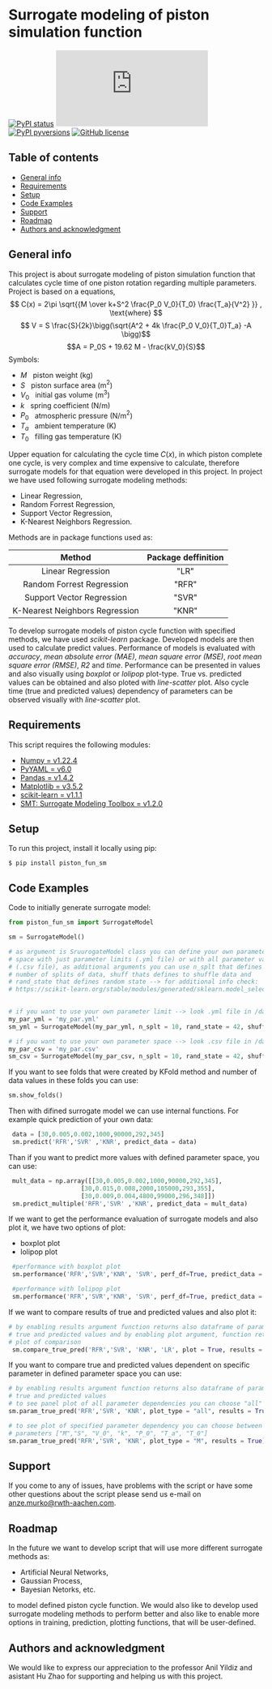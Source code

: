 # Surrogate modeling of piston simulation function
[![PyPI status](https://img.shields.io/pypi/status/ansicolortags.svg)](https://pypi.python.org/pypi/ansicolortags/)  [![GitHub latest commit](https://badgen.net/github/last-commit/Naereen/Strapdown.js)](https://GitHub.com/Naereen/StrapDown.js/commit/)  [![PyPI pyversions](https://img.shields.io/pypi/pyversions/ansicolortags.svg)](https://pypi.python.org/pypi/ansicolortags/)  [![GitHub license](https://img.shields.io/github/license/Naereen/StrapDown.js.svg)](https://github.com/Naereen/StrapDown.js/blob/master/LICENSE)


## Table of contents
* [General info](#general-info)
* [Requirements ](#requirements)
* [Setup](#setup)
* [Code Examples](#code-examples)
* [Support](#support)
* [Roadmap](#roadmap)
* [Authors and acknowledgment](#authors-and-acknowledgment)

## General info
This project is about surrogate modeling of piston simulation function that calculates cycle time of one piston rotation regarding multiple parameters. Project is based on a equations,
$$ C(x) = 2\pi \sqrt{{M \over k+S^2 \frac{P_0 V_0}{T_0} \frac{T_a}{V^2} }} , \text{where} $$
$$ V = S \frac{S}{2k}\bigg(\sqrt{A^2 + 4k \frac{P_0 V_0}{T_0}T_a} -A \bigg)$$
$$A = P_0S + 19.62 M - \frac{kV_0}{S}$$	
Symbols:
* $M$ &nbsp; piston weight (kg)
* $S$ &nbsp; piston surface area (m$^2$)
* $V_0$ &nbsp; 	initial gas volume (m$^3$)
* $k$ &nbsp; spring coefficient (N/m)
* $P_0$ &nbsp; atmospheric pressure (N/m$^2$)
* $T_a$ &nbsp; ambient temperature (K)
* $T_0$ &nbsp; filling gas temperature (K)

Upper equation for calculating the cycle time $C(x),$ in which piston complete one cycle, is very complex and time expensive to calculate, therefore surrogate models for that equation were developed in this project. In project we have used following surrogate modeling methods:
* Linear Regression,
* Random Forrest Regression,
* Support Vector Regression,
* K-Nearest Neighbors Regression.

Methods are in package functions used as:

| Method                      | Package deffinition|
|:---------------------------:|:------------------:|
| Linear Regression           | "LR"               |
| Random Forrest Regression   | "RFR"              |
| Support Vector Regression   | "SVR"              |
|K-Nearest Neighbors Regression   | "KNR"              |

To develop surrogate models of piston cycle function with specified methods, we have used *scikit-learn* package. Developed models are then used to calculate predict values. Performance of models is evaluated with *accuracy*, *mean absolute error (MAE)*, *mean square error (MSE)*, *root mean square error (RMSE)*, *R2* and *time*. Performance can be presented in values and also visually using *boxplot* or *lolipop* plot-type. True vs. predicted values can be obtained and also ploted with *line-scatter* plot. Also cycle time (true and predicted values) dependency of parameters can be observed visually with *line-scatter* plot.
## Requirements 
This script requires the following modules:
 * [Numpy =  v1.22.4](https://numpy.org/)
 * [PyYAML = v6.0](https://pyyaml.org/)
 * [Pandas = v1.4.2](https://pandas.pydata.org/)
 * [Matplotlib = v3.5.2](https://matplotlib.org/)
 * [scikit-learn = v1.1.1](https://scikit-learn.org/stable/)
 * [SMT: Surrogate Modeling Toolbox = v1.2.0](https://smt.readthedocs.io/en/latest/)
	
## Setup
To run this project, install it locally using pip:

```
$ pip install piston_fun_sm
```

## Code Examples
Code to initially generate surrogate model:
 ```python
 from piston_fun_sm import SurrogateModel

 sm = SurrogateModel()

 # as argument is SruurogateModel class you can define your own parameter
 # space with just parameter limits (.yml file) or with all parameter values
 # (.csv file), as additional arguments you can use n_splt that defines
 # number of splits of data, shuff thats defines to shuffle data and
 # rand_state that defines random state --> for additional info check:
 # https://scikit-learn.org/stable/modules/generated/sklearn.model_selection.KFold.html

  
 # if you want to use your own parameter limit --> look .yml file in /data
 my_par_yml = 'my_par.yml'
 sm_yml = SurrogateModel(my_par_yml, n_splt = 10, rand_state = 42, shuff = True)

 # if you want to use your own parameter space --> look .csv file in /data
 my_par_csv = 'my_par.csv'
 sm_csv = SurrogateModel(my_par_csv, n_splt = 10, rand_state = 42, shuff = True)
 ```
 If you want to see folds that were created by KFold method and number of data values in these folds you can use:
 ```python
 sm.show_folds()
 ```
 Then with difined surrogate model we can use internal functions. For example quick prediction of your own data:
```python
 data = [30,0.005,0.002,1000,90000,292,345]
 sm.predict('RFR','SVR' ,'KNR', predict_data = data)
```
Than if you want to predict more values with defined parameter space, you can use:
```python
 mult_data = np.array([[30,0.005,0.002,1000,90000,292,345],
                    [30,0.015,0.008,2000,105000,293,355],
                    [30,0.009,0.004,4800,99000,296,348]])
 sm.predict_multiple('RFR','SVR' ,'KNR', predict_data = mult_data)
``` 
If we want to get the performance evaluation of surrogate models and also plot it, we have two options of plot:
* boxplot plot
* lolipop plot

```python
 #performance with boxplot plot
 sm.performance('RFR','SVR','KNR', 'SVR', perf_df=True, predict_data = None, plot_perf='boxplot')

 #performance with lolipop plot
 sm.performance('RFR','SVR','KNR', 'SVR', perf_df=True, predict_data = None, plot_perf='lolipop')
```
If we want to compare results of true and predicted values and also plot it:
```python
# by enabling results argument function returns also dataframe of parameters,
# true and predicted values and by enabling plot argument, function returns
# plot of comparison
 sm.compare_true_pred('RFR','SVR', 'KNR', 'LR', plot = True, results = True)
```
If you want to compare true and predicted values dependent on specific parameter in defined parameter space you can use:
```python
# by enabling results argument function returns also dataframe of parameters,
# true and predicted values
# to see panel plot of all parameter dependencies you can choose "all"
sm.param_true_pred('RFR','SVR', 'KNR', plot_type = "all", results = True)

# to see plot of specified parameter dependency you can choose between defined
# parameters ["M","S", "V_0", "k", "P_0", "T_a", "T_0"]
sm.param_true_pred('RFR','SVR', 'KNR', plot_type = "M", results = True)
```
## Support
If you come to any of issues, have problems with the script or have some other questions about the script please send us e-mail on anze.murko@rwth-aachen.com.

## Roadmap
In the future we want to develop script that will use more different surrogate methods as:
* Artificial Neural Networks, 
* Gaussian Process,
* Bayesian Netorks, 
etc.

to model defined piston cycle function. We would also like to develop used surrogate modeling methods to perform better and also like to enable more options in training, prediction, plotting functions, that will be user-defined.


## Authors and acknowledgment
We would like to express our appreciation to the professor Anil Yildiz and asistant Hu Zhao for supporting and helping us with this project. 